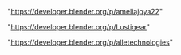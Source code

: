 "https://developer.blender.org/p/ameliajoya22"

"https://developer.blender.org/p/Lustigear"

"https://developer.blender.org/p/alletechnologies"

 
